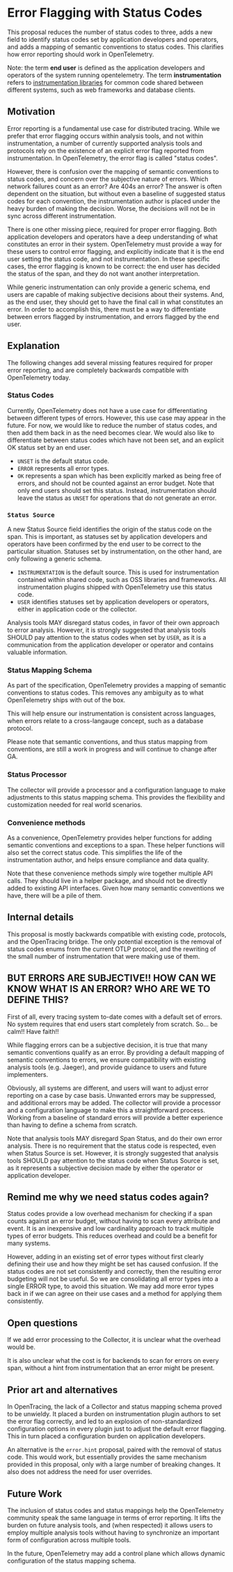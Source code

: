 # Error Flagging with Status Codes

This proposal reduces the number of status codes to three, adds a new field to identify status codes set by application developers and operators, and adds a mapping of semantic conventions to status codes. This clarifies how error reporting should work in OpenTelemetry.

Note: the term **end user** is defined as the application developers and operators of the system running opentelemetry. The term **instrumentation** refers to [instrumentation libraries](https://github.com/open-telemetry/opentelemetry-specification/blob/master/specification/glossary.md#instrumentation-library) for common code shared between different systems, such as web frameworks and database clients.

## Motivation

Error reporting is a fundamental use case for distributed tracing. While we prefer that error flagging occurs within analysis tools, and not within instrumentation, a number of currently supported analysis tools and protocols rely on the existence of an explicit error flag reported from instrumentation. In OpenTelemetry, the error flag is called "status codes".

However, there is confusion over the mapping of semantic conventions to status codes, and concern over the subjective nature of errors. Which network failures count as an error? Are 404s an error? The answer is often dependent on the situation, but without even a baseline of suggested status codes for each convention, the instrumentation author is placed under the heavy burden of making the decision. Worse, the decisions will not be in sync across different instrumentation.

There is one other missing piece, required for proper error flagging. Both application developers and operators have a deep understanding of what constitutes an error in their system. OpenTelemetry must provide a way for these users to control error flagging, and explicitly indicate that it is the end user setting the status code, and not instrumentation. In these specific cases, the error flagging is known to be correct: the end user has decided the status of the span, and they do not want another interpretation.

While generic instrumentation can only provide a generic schema, end users are capable of making subjective decisions about their systems. And, as the end user, they should get to have the final call in what constitutes an error. In order to accomplish this, there must be a way to differentiate between errors flagged by instrumentation, and errors flagged by the end user.

## Explanation

The following changes add several missing features required for proper error reporting, and are completely backwards compatible with OpenTelemetry today.

### Status Codes

Currently, OpenTelemetry does not have a use case for differentiating between different types of errors. However, this use case may appear in the future. For now, we would like to reduce the number of status codes, and then add them back in as the need becomes clear. We would also like to differentiate between status codes which have not been
set, and an explicit OK status set by an end user.

* `UNSET` is the default status code.
* `ERROR` represents all error types.
* `OK` represents a span which has been explicitly marked as being free of errors, and should not be counted against an error budget. Note that only end users should set this status. Instead, instrumentation should leave the status as `UNSET` for operations that do not generate an error.

### `Status Source`

A new Status Source field identifies the origin of the status code on the span. This is important, as statuses set by application developers and operators have been confirmed by the end user to be correct to the particular situation. Statuses set by instrumentation, on the other hand, are only following a generic schema.

* `INSTRUMENTATION` is the default source. This is used for instrumentation contained within shared code, such as OSS libraries and frameworks. All instrumentation plugins shipped with OpenTelemetry use this status code.
* `USER` identifies statuses set by application developers or operators, either in application code or the collector.

Analysis tools MAY disregard status codes, in favor of their own approach to error analysis. However, it is strongly suggested that analysis tools SHOULD pay attention to the status codes when set by `USER`, as it is a communication from the application developer or operator and contains valuable information.

### Status Mapping Schema

As part of the specification, OpenTelemetry provides a mapping of semantic conventions to status codes. This removes any ambiguity as to what OpenTelemetry ships with out of the box.

This will help ensure our instrumentation is consistent across languages, when errors relate to a cross-langauge concept, such as a database protocol.

Please note that semantic conventions, and thus status mapping from conventions, are still a work in progress and will continue to change after GA.

### Status Processor

The collector will provide a processor and a configuration language to make adjustments to this status mapping schema. This provides the flexibility and customization needed for real world scenarios.

### Convenience methods

As a convenience, OpenTelemetry provides helper functions for adding semantic conventions and exceptions to a span. These helper functions will also set the correct status code. This simplifies the life of the instrumentation author, and helps ensure compliance and data quality.

Note that these convenience methods simply wire together multiple API calls. They should live in a helper package, and should not be directly added to existing API interfaces. Given how many semantic conventions we have, there will be a pile of them.

## Internal details

This proposal is mostly backwards compatible with existing code, protocols, and the OpenTracing bridge. The only potential exception is the removal of status codes enums from the current OTLP protocol, and the rewriting of the small number of instrumentation that were making use of them.

## BUT ERRORS ARE SUBJECTIVE!! HOW CAN WE KNOW WHAT IS AN ERROR? WHO ARE WE TO DEFINE THIS?

First of all, every tracing system to-date comes with a default set of errors. No system requires that end users start completely from scratch. So... be calm!! Have faith!!

While flagging errors can be a subjective decision, it is true that many semantic conventions qualify as an error. By providing a default mapping of semantic conventions to errors, we ensure compatibility with existing analysis tools (e.g. Jaeger), and provide guidance to users and future implementers.

Obviously, all systems are different, and users will want to adjust error reporting on a case by case basis. Unwanted errors may be suppressed, and additional errors may be added. The collector will provide a processor and a configuration language to make this a straightforward process. Working from a baseline of standard errors will provide a better experience than having to define a schema from scratch.

Note that analysis tools MAY disregard Span Status, and do their own error analysis. There is no requirement that the status code is respected, even when Status Source is set. However, it is strongly suggested that analysis tools SHOULD pay attention to the status code when Status Source is set, as it represents a subjective decision made by either the operator or application developer.

## Remind me why we need status codes again?

Status codes provide a low overhead mechanism for checking if a span counts against an error budget, without having to scan every attribute and event. It is an inexpensive and low cardinality approach to track multiple types of error budgets. This reduces overhead and could be a benefit for many systems.

However, adding in an existing set of error types without first clearly defining their use and how they might be set has caused confusion. If the status codes are not set consistently and correctly, then the resulting error budgeting will not be useful. So we are consolidating all error types into a single ERROR type, to avoid this situation. We may add more error types back in if we can agree on their use cases and a method for applying them consistently.

## Open questions

If we add error processing to the Collector, it is unclear what the overhead would be.

It is also unclear what the cost is for backends to scan for errors on every span, without a hint from instrumentation that an error might be present.

## Prior art and alternatives

In OpenTracing, the lack of a Collector and status mapping schema proved to be unwieldy. It placed a burden on instrumentation plugin authors to set the error flag correctly, and led to an explosion of non-standardized configuration options in every plugin just to adjust the default error flagging. This in turn placed a configuration burden on application developers.

An alternative is the `error.hint` proposal, paired with the removal of status code. This would work, but essentially provides the same mechanism provided in this proposal, only with a large number of breaking changes. It also does not address the need for user overrides.

## Future Work

The inclusion of status codes and status mappings help the OpenTelemetry community speak the same language in terms of error reporting. It lifts the burden on future analysis tools, and (when respected) it allows users to employ multiple analysis tools without having to synchronize an important form of configuration across multiple tools.

In the future, OpenTelemetry may add a control plane which allows dynamic configuration of the status mapping schema.
